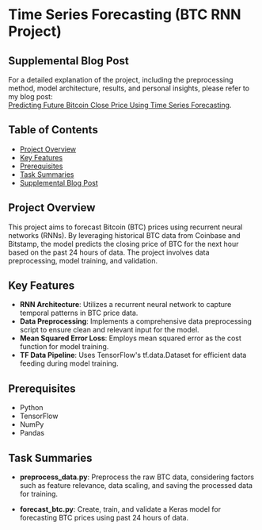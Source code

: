 # Time Series Forecasting (BTC RNN Project)

## Supplemental Blog Post

For a detailed explanation of the project, including the preprocessing method, model architecture, results, and personal insights, please refer to my blog post:<br>
[Predicting Future Bitcoin Close Price Using Time Series Forecasting](https://medium.com/@masonthecount/predicting-future-bitcoin-close-price-using-time-series-forecasting-58ece48b1f08).

## Table of Contents
- [Project Overview](#project-overview)
- [Key Features](#key-features)
- [Prerequisites](#prerequisites)
- [Task Summaries](#task-summaries)
- [Supplemental Blog Post](#supplemental-blog-post)

## Project Overview

This project aims to forecast Bitcoin (BTC) prices using recurrent neural networks (RNNs). By leveraging historical BTC data from Coinbase and Bitstamp, the model predicts the closing price of BTC for the next hour based on the past 24 hours of data. The project involves data preprocessing, model training, and validation.

## Key Features

- **RNN Architecture**: Utilizes a recurrent neural network to capture temporal patterns in BTC price data.
- **Data Preprocessing**: Implements a comprehensive data preprocessing script to ensure clean and relevant input for the model.
- **Mean Squared Error Loss**: Employs mean squared error as the cost function for model training.
- **TF Data Pipeline**: Uses TensorFlow's tf.data.Dataset for efficient data feeding during model training.

## Prerequisites

- Python
- TensorFlow
- NumPy
- Pandas

## Task Summaries

- **preprocess_data.py**: Preprocess the raw BTC data, considering factors such as feature relevance, data scaling, and saving the processed data for training.

- **forecast_btc.py**: Create, train, and validate a Keras model for forecasting BTC prices using past 24 hours of data.
